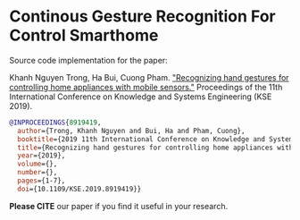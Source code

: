 # Continous Gesture Recognition For Control Smarthome
Source code implementation for the paper:

Khanh Nguyen Trong, Ha Bui, Cuong Pham. ["Recognizing hand gestures for controlling home appliances with mobile sensors."](https://ieeexplore.ieee.org/document/8919419) Proceedings of the 11th International Conference on Knowledge and Systems Engineering (KSE 2019).

```bibtex
@INPROCEEDINGS{8919419,
  author={Trong, Khanh Nguyen and Bui, Ha and Pham, Cuong},
  booktitle={2019 11th International Conference on Knowledge and Systems Engineering (KSE)}, 
  title={Recognizing hand gestures for controlling home appliances with mobile sensors}, 
  year={2019},
  volume={},
  number={},
  pages={1-7},
  doi={10.1109/KSE.2019.8919419}}
```
**Please CITE** our paper if you find it useful in your research.
